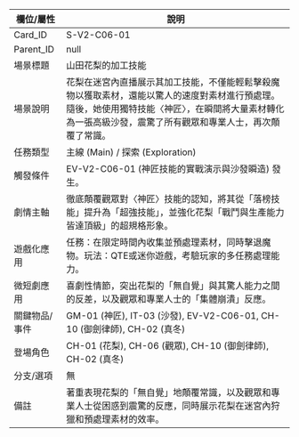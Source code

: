 | 欄位/屬性 | 說明 |
|---|---|
| Card_ID | S-V2-C06-01 |
| Parent_ID | null |
| 場景標題 | 山田花梨的加工技能 |
| 場景說明 | 花梨在迷宮內直播展示其加工技能，不僅能輕鬆擊殺魔物以獲取素材，還能以驚人的速度對素材進行預處理。隨後，她使用獨特技能〈神匠〉，在瞬間將大量素材轉化為一張高級沙發，震驚了所有觀眾和專業人士，再次顛覆了常識。 |
| 任務類型 | 主線 (Main) / 探索 (Exploration) |
| 觸發條件 | EV-V2-C06-01 (神匠技能的實戰演示與沙發瞬造) 發生。 |
| 劇情主軸 | 徹底顛覆觀眾對〈神匠〉技能的認知，將其從「落榜技能」提升為「超強技能」，並強化花梨「戰鬥與生產能力皆達頂級」的超規格形象。 |
| 遊戲化應用 | 任務：在限定時間內收集並預處理素材，同時擊退魔物。玩法：QTE或迷你遊戲，考驗玩家的多任務處理能力。 |
| 微短劇應用 | 喜劇性情節，突出花梨的「無自覺」與其驚人能力之間的反差，以及觀眾和專業人士的「集體崩潰」反應。 |
| 關鍵物品/事件 | GM-01 (神匠), IT-03 (沙發), EV-V2-C06-01, CH-10 (御劍律師), CH-02 (真冬) |
| 登場角色 | CH-01 (花梨), CH-06 (觀眾), CH-10 (御劍律師), CH-02 (真冬) |
| 分支/選項 | 無 |
| 備註 | 著重表現花梨的「無自覺」地顛覆常識，以及觀眾和專業人士從困惑到震驚的反應，同時展示花梨在迷宮內狩獵和預處理素材的效率。 |
